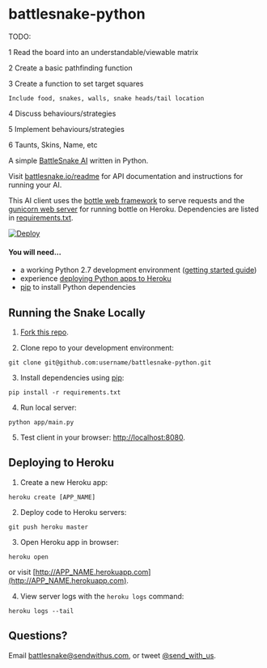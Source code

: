 # battlesnake-python

TODO:

1 Read the board into an understandable/viewable matrix

2 Create a basic pathfinding function

3 Create a function to set target squares

	Include food, snakes, walls, snake heads/tail location
4 Discuss behaviours/strategies

5 Implement behaviours/strategies

6 Taunts, Skins, Name, etc


A simple [BattleSnake AI](http://battlesnake.io) written in Python. 

Visit [battlesnake.io/readme](http://battlesnake.io/readme) for API documentation and instructions for running your AI.

This AI client uses the [bottle web framework](http://bottlepy.org/docs/dev/index.html) to serve requests and the [gunicorn web server](http://gunicorn.org/) for running bottle on Heroku. Dependencies are listed in [requirements.txt](requirements.txt).

[![Deploy](https://www.herokucdn.com/deploy/button.png)](https://heroku.com/deploy)

#### You will need...

* a working Python 2.7 development environment ([getting started guide](http://hackercodex.com/guide/python-development-environment-on-mac-osx/))
* experience [deploying Python apps to Heroku](https://devcenter.heroku.com/articles/getting-started-with-python#introduction)
* [pip](https://pip.pypa.io/en/latest/installing.html) to install Python dependencies

## Running the Snake Locally

1) [Fork this repo](https://github.com/sendwithus/battlesnake-python/fork).

2) Clone repo to your development environment:
```
git clone git@github.com:username/battlesnake-python.git
```

3) Install dependencies using [pip](https://pip.pypa.io/en/latest/installing.html):
```
pip install -r requirements.txt
```

4) Run local server:
```
python app/main.py
```

5) Test client in your browser: [http://localhost:8080](http://localhost:8080).

## Deploying to Heroku

1) Create a new Heroku app:
```
heroku create [APP_NAME]
```

2) Deploy code to Heroku servers:
```
git push heroku master
```

3) Open Heroku app in browser:
```
heroku open
```
or visit [http://APP_NAME.herokuapp.com](http://APP_NAME.herokuapp.com).

4) View server logs with the `heroku logs` command:
```
heroku logs --tail
```

## Questions?

Email [battlesnake@sendwithus.com](mailto:battlesnake@sendwithus.com), or tweet [@send_with_us](http://twitter.com/send_with_us).
